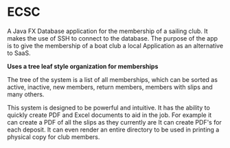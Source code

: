 # ECSC

A Java FX Database application for the membership of a sailing club.  It makes the use of SSH to connect to the database.  The purpose of the app is to give
the membership of a boat club a local Application as an alternative to SaaS.

<b>Uses a tree leaf style organization for memberships</b>

The tree of the system is a list of all memberships, which can be sorted as active, inactive, new members, return members, members with slips and many others.

This system is designed to be powerful and intuitive.  It has the ability to quickly create PDF and Excel documents to aid in the job.  For example it can create a PDF of all the slips as they currently are
It can create PDF's for each deposit.  It can even render an entire directory to be used in printing a physical copy for club members.
  
